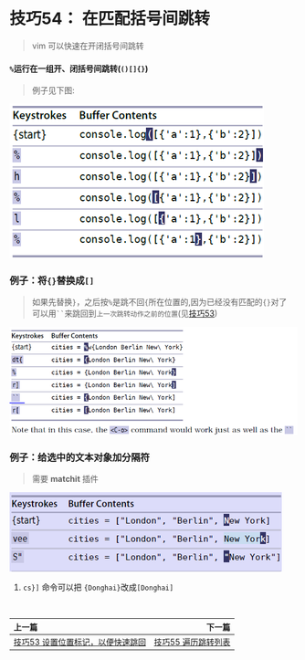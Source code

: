 # 技巧54： 在匹配括号间跳转

> vim 可以快速在开闭括号间跳转

#### `%`运行在一组开、闭括号间跳转(`()[]{}`)
> 例子见下图:

![tip54_1](../../images/tip54_1.png)  

### 例子：将`{}`替换成`[]`
> 如果先替换`}`，之后按`%`是跳不回`{`所在位置的,因为已经没有匹配的`{}`对了 <br>
> 可以用``` `` ```来跳回到`上一次跳转动作之前的位置`(见[技巧53](tip53.md))

![tip54_2](../../images/tip54_2.png)  


### 例子：给选中的文本对象加分隔符
> 需要 **matchit** 插件

![tip54_3](../../images/tip54_3.png)  

1. `cs}]` 命令可以把 `{Donghai}`改成`[Donghai]`

<br>  

|上一篇|下一篇|
|:---|---:|
|[技巧53 设置位置标记，以便快速跳回](tip53.md)|[技巧55 遍历跳转列表]()|
